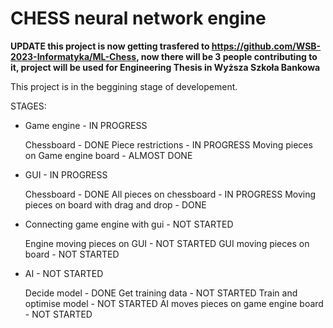 # CHESS neural network engine


**UPDATE this project is now getting trasfered to https://github.com/WSB-2023-Informatyka/ML-Chess, now there will be 3 people contributing to it, project will be used for Engineering Thesis in Wyższa Szkoła Bankowa**

This project is in the beggining stage of developement.

STAGES:

* Game engine - IN PROGRESS

    Chessboard - DONE
    Piece restrictions - IN PROGRESS
    Moving pieces on Game engine board - ALMOST DONE
  
* GUI - IN PROGRESS

    Chessboard - DONE
    All pieces on chessboard - IN PROGRESS
    Moving pieces on board with drag and drop - DONE
  
* Connecting game engine with gui - NOT STARTED

    Engine moving pieces on GUI - NOT STARTED
    GUI moving pieces on board - NOT STARTED
  
* AI - NOT STARTED

    Decide model - DONE
    Get training data - NOT STARTED
    Train and optimise model - NOT STARTED
    AI moves pieces on game engine board - NOT STARTED 
  
  

